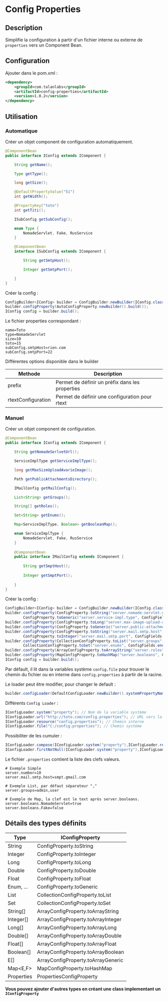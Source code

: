 # Config Properties
 
## Description

Simplifie la configuration à partir d'un fichier interne ou externe de `properties` vers un Component Bean.

## Configuration

Ajouter dans le pom.xml :

```xml
<dependency>
	<groupId>com.talanlabs</groupId>
	<artifactId>config-properties</artifactId>
	<version>1.0.2</version>
</dependency>
```

## Utilisation

### Automatique

Créer un objet component de configuration automatiquement.

```java
@ComponentBean
public interface IConfig extends IComponent {

    String getName();

    Type getType();

    long getSize();

    @DefaultPropertyValue("51")
    int getWidth();

    @PropertyKey("toto")
    int getTiti();

    ISubConfig getSubConfig();

    enum Type {
        NomadeServlet, Fake, RusService
    }

    @ComponentBean
    interface ISubConfig extends IComponent {

        String getSmtpHost();

        Integer getSmtpPort();

    }   
}
```

Créer la config :

```java
ConfigBuilder<IConfig> builder = ConfigBuilder.newBuilder(IConfig.class);
builder.configProperty(AutoConfigProperty.newBuilder().build());
IConfig config = builder.build();
```

Le fichier properties correspondant :

```properties
name=Toto
type=NomadeServlet
size=10
toto=15
subConfig.smtpHost=rien.com
subConfig.smtpPort=22
```

Différentes options disponible dans le builder

|Methode|Description|
|------|-----------|
| prefix | Permet de définir un préfix dans les properties           |
| rtextConfiguration | Permet de définir une configuration pour rtext          |

### Manuel

Créer un objet component de configuration.

```java
@ComponentBean
public interface IConfig extends IComponent {

    String getNomadeSerlvetUrl();

    ServiceImplType getServiceImplType();

    long getMaxSizeUploadAvarieImage();

    Path getPublicAttachmentsDirectory();

    IMailConfig getMailConfig();

    List<String> getGroups();

    String[] getRoles();

    Set<String> getEnums();

    Map<ServiceImplType, Boolean> getBooleanMap();

    enum ServiceImplType {
        NomadeServlet, Fake, RusService
    }
    
    @ComponentBean
    public interface IMailConfig extends IComponent {
    
        String getSmptHost();
    
        Integer getSmptPort();
    
    }
}
```

Créer la config :

```java
ConfigBuilder<IConfig> builder = ConfigBuilder.newBuilder(IConfig.class);
builder.configProperty(ConfigProperty.toString("server.nomade-servlet.url", ConfigFields.nomadeSerlvetUrl, null),
        ConfigProperty.toGeneric("server.service-impl.type", ConfigFields.serviceImplType, IConfig.ServiceImplType::valueOf, IConfig.ServiceImplType.Fake));
builder.configProperty(ConfigProperty.toLong("server.max-image-upload-avarie", ConfigFields.maxSizeUploadAvarieImage, 1024L * 1024L /* 1Mo */));
builder.configProperty(ConfigProperty.toGeneric("server.public-attachments-path", ConfigFields.publicAttachmentsDirectory, Paths::get, Paths.get("public/attachments/")));
builder.configProperty(ConfigProperty.toString("server.mail.smtp.host", ConfigFields.mailConfig().dot().smptHost().name(), null),
        ConfigProperty.toInteger("server.mail.smtp.port", ConfigFields.mailConfig().dot().smptPort().name(), null));
builder.configProperty(CollectionConfigProperty.toList("server.groups", ConfigFields.groups, ConfigProperty.STRING_FROM_STRING, null),
        CollectionConfigProperty.toSet("server.enums", ConfigFields.enums, ConfigProperty.STRING_FROM_STRING, null));
builder.configProperty(ArrayConfigProperty.toArrayString("server.roles", ConfigFields.roles,  null));
builder.configProperty(MapConfigProperty.toHashMap("server.booleans", ConfigFields.booleanMap, IConfig.ServiceImplType::valueOf, ConfigProperty.BOOLEAN_FROM_STRING, null));
IConfig config = builder.build();
```

Par défault, il lit dans la variables système `config.file` pour trouver le chemin du fichier ou en interne dans `config.properties` à partir de la racine.

Le loader peut être modifier, pour changer le default :
 
``` java
builder.configLoader(DefaultConfigLoader.newBuilder().systemPropertyName("configuration").internalPropertiesPath("others/others.properties").build());
```

Différents `Config Loader` :

``` java
IConfigLoader.system("property"); // Nom de la variable système
IConfigLoader.url("http://toto.com/config.properties"); // URL vers la config 
IConfigLoader.resource("config.properties"); // Chemin interne
IConfigLoader.file("C:/config.properties"); // Chemin système
```

Possibiliter de les cumuler :

``` java
IConfigLoader.compose(IConfigLoader.system("property"),IConfigLoader.resource("config.properties")); // Additione tous les propreties trouvées
IConfigLoader.firstNotNull(IConfigLoader.system("property"),IConfigLoader.resource("config.properties")); // Le premier non null

```

Le fichier `.properties` contient la liste des clefs valeurs.

``` properties
# Exemple Simple
server.number=10
server.mail.smtp.host=smpt.gmail.com

# Exemple List, par défaut séparateur ","
server.groups=admin,user

# Exemple de Map, la clef est le text après server.booleans.
server.booleans.NomadeServlet=true
server.booleans.Fake=false
```

## Détails des types définits

| Type | IConfigProperty |
|---|------------|
| String | ConfigProperty.toString |
| Integer | ConfigProperty.toInteger |
| Long | ConfigProperty.toLong |
| Double | ConfigProperty.toDouble |
| Float | ConfigProperty.toFloat |
| Enum, ... | ConfigProperty.toGeneric |
| List<E> | CollectionConfigProperty.toList |
| Set<E> | CollectionConfigProperty.toSet |
| String[] | ArrayConfigProperty.toArrayString |
| Integer[] | ArrayConfigProperty.toArrayInteger |
| Long[] | ArrayConfigProperty.toArrayLong |
| Double[] | ArrayConfigProperty.toArrayDouble |
| Float[] | ArrayConfigProperty.toArrayFloat |
| Boolean[] | ArrayConfigProperty.toArrayBoolean |
| E[] | ArrayConfigProperty.toArrayGeneric |
| Map<E,F> | MapConfigProperty.toHashMap |
| Properties | PropertiesConfigProperty |

**Vous pouvez ajouter d'autres types en créant une class implementant un `IConfigProperty`**